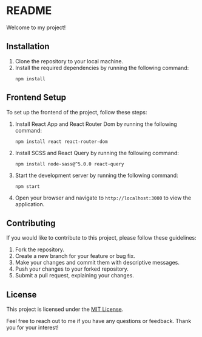 # README

Welcome to my project!

## Installation

1. Clone the repository to your local machine.
2. Install the required dependencies by running the following command:
   ```shell
   npm install
   ```

## Frontend Setup

To set up the frontend of the project, follow these steps:

1. Install React App and React Router Dom by running the following command:
   ```shell
   npm install react react-router-dom
   ```

2. Install SCSS and React Query by running the following command:
   ```shell
   npm install node-sass@^5.0.0 react-query
   ```

3. Start the development server by running the following command:
   ```shell
   npm start
   ```

4. Open your browser and navigate to `http://localhost:3000` to view the application.

## Contributing

If you would like to contribute to this project, please follow these guidelines:

1. Fork the repository.
2. Create a new branch for your feature or bug fix.
3. Make your changes and commit them with descriptive messages.
4. Push your changes to your forked repository.
5. Submit a pull request, explaining your changes.

## License

This project is licensed under the [MIT License](LICENSE).

Feel free to reach out to me if you have any questions or feedback. Thank you for your interest!


